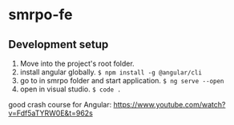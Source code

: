 # smrpo-fe

## Development setup
1. Move into the project's root folder.  
2. install angular globally.
`$ npm install -g @angular/cli`  
4. go to in smrpo folder and start application.
`$ ng serve --open`  
5. open in visual studio.
`$ code .`  

good crash course for Angular: https://www.youtube.com/watch?v=Fdf5aTYRW0E&t=962s
